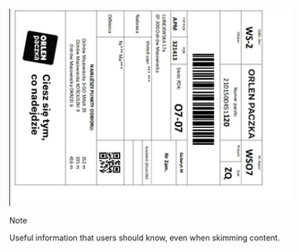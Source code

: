 ![test](test.jpg)


> [!NOTE]
> Useful information that users should know, even when skimming content.

